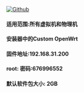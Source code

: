 [![Github](https://img.shields.io/badge/Release文件可在国内加速站下载-FC7C0D?logo=github&logoColor=fff&labelColor=000&style=for-the-badge)](https://wkdaily.cpolar.top/archives/1) 

#### 适用范围:所有虚拟机和物理机
#### 安装器中的Custom OpenWrt
#### 固件地址:192.168.31.200
#### root:  密码:676996552
#### 默认软件包大小:  2GB
